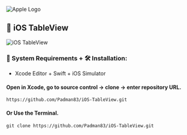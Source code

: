 ![Apple Logo](https://user-images.githubusercontent.com/45048950/73131198-bca1e580-4041-11ea-8f8d-ebfd844f0e64.png) 

## 📱 iOS TableView

![iOS TableView](https://user-images.githubusercontent.com/45048950/74168198-5386b880-4c64-11ea-8687-7be9f04818f0.gif)

### 🧰 System Requirements + 🛠️ Installation:

* Xcode Editor + Swift + iOS Simulator 

#### Open in Xcode, go to source control -> clone -> enter repository URL.

```
https://github.com/Padman83/iOS-TableView.git
```

#### Or Use the Terminal.

```
git clone https://github.com/Padman83/iOS-TableView.git
```
